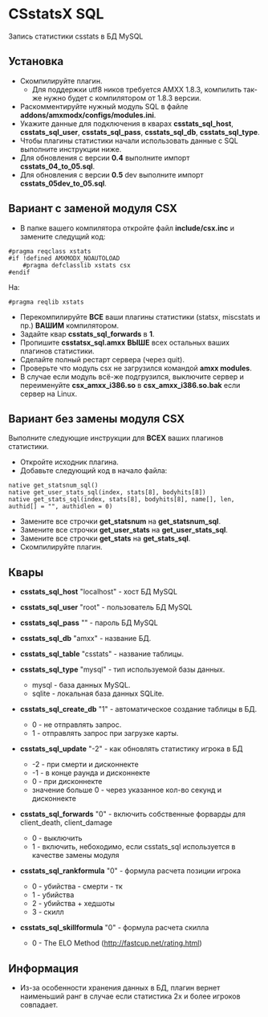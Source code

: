 # CSstatsX SQL
Запись статистики csstats в БД MySQL

## Установка
* Скомпилируйте плагин.
	* Для поддержки utf8 ников требуется AMXX 1.8.3, компилить так-же нужно будет с компилятором от 1.8.3 версии.
* Раскомментируйте нужный модуль SQL в файле **addons/amxmodx/configs/modules.ini**.
* Укажите данные для подключения в кварах **csstats_sql_host**, **csstats_sql_user**, **csstats_sql_pass**, **csstats_sql_db**, **csstats_sql_type**.
* Чтобы плагины статистики начали использовать данные с SQL выполните инструкции ниже.
* Для обновления с версии **0.4** выполните импорт **csstats_04_to_05.sql**.
* Для обновления с версии **0.5** dev выполните импорт **csstats_05dev_to_05.sql**.

## Вариант с заменой модуля CSX

* В папке вашего компилятора откройте файл **include/csx.inc** и замените следущий код:
```
#pragma reqclass xstats
#if !defined AMXMODX_NOAUTOLOAD
	#pragma defclasslib xstats csx
#endif
```
На:
```
#pragma reqlib xstats
```
* Перекомпилируйте **ВСЕ** ваши плагины статистики (statsx, miscstats и пр.) **ВАШИМ** компилятором.
* Задайте квар **csstats_sql_forwards** в **1**.
* Пропишите **csstatsx_sql.amxx** **ВЫШЕ** всех остальных ваших плагинов статистики.
* Сделайте полный рестарт сервера (через quit).
* Проверьте что модуль csx не загрузился командой **amxx modules**.
* В случае если модуль всё-же подгрузился, выключите сервер и переименуйте **csx_amxx_i386.so** в **csx_amxx_i386.so.bak** если сервер на Linux. 

## Вариант без замены модуля CSX
Выполните следующие инструкции для **ВСЕХ** ваших плагинов статистики.
* Откройте исходник плагина.
* Добавьте следующий код в начало файла:
```
native get_statsnum_sql()
native get_user_stats_sql(index, stats[8], bodyhits[8])
native get_stats_sql(index, stats[8], bodyhits[8], name[], len, authid[] = "", authidlen = 0)
```
* Замените все строчки **get_statsnum** на **get_statsnum_sql**.
* Замените все строчки **get_user_stats** на **get_user_stats_sql**.
* Замените все строчки **get_stats** на **get_stats_sql**.
* Скомпилируйте плагин.

## Квары
* **csstats_sql_host** "localhost" - хост БД MySQL
* **csstats_sql_user** "root" - пользователь БД MySQL
* **csstats_sql_pass** "" - пароль БД MySQL
* **csstats_sql_db** "amxx" - название БД.
* **csstats_sql_table** "csstats" - название таблицы.
* **csstats_sql_type** "mysql" - тип используемой базы данных.
	* mysql		- база данных MySQL.
	* sqlite		- локальная база данных SQLite.
* **csstats_sql_create_db** "1" - автоматическое создание таблицы в БД.
	* 0					- не отправлять запрос.
	* 1					- отправлять запрос при загрузке карты.
* **csstats_sql_update** "-2" - как обновлять статистику игрока в БД
	* -2 					- при смерти и дисконнекте
	* -1					- в конце раунда и дисконнекте
	* 0 					- при дисконнекте
	* значение больше 0 	- через указанное кол-во секунд и дисконнекте
* **csstats_sql_forwards** "0" - включить собственные форварды для client_death, client_damage
	* 0			- выключить
	* 1			- включить, небоходимо, если csstats_sql используется в качестве замены модуля
	
* **csstats_sql_rankformula** "0" - формула расчета позиции игрока
	* 0			- убийства - смерти - тк
	* 1			- убийства
	* 2			- убийства + хедшоты
	* 3			- скилл
* **csstats_sql_skillformula** "0" - формула расчета скилла
	* 0			- The ELO Method (http://fastcup.net/rating.html)

## Информация
* Из-за особенности хранения данных в БД, плагин вернет наименьший ранг в случае если статистика 2х и более игроков совпадает.